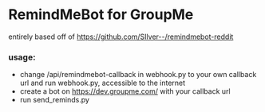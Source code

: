# RemindMeBot for GroupMe

entirely based off of https://github.com/SIlver--/remindmebot-reddit

### usage:
- change /api/remindmebot-callback in webhook.py to your own callback url and run webhook.py, accessible to the internet
- create a bot on https://dev.groupme.com/ with your callback url
- run send_reminds.py

